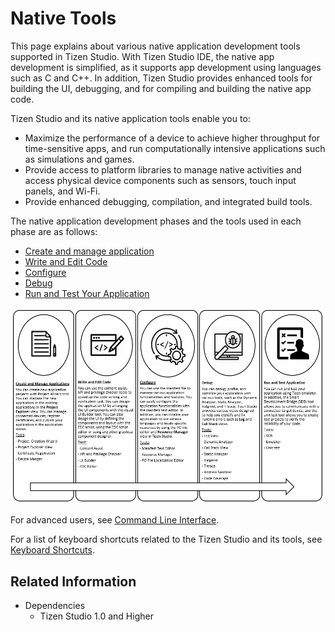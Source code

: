 # Native Tools

This page explains about various native application development tools supported in Tizen Studio. With Tizen Studio IDE, the native app development is simplified, as it supports app development using languages such as C and C++.
In addition, Tizen Studio provides enhanced tools for building the UI, debugging, and for compiling and building the native app code.

Tizen Studio and its native application tools enable you to:
  - Maximize the performance of a device to achieve higher throughput for time-sensitive apps, and run computationally intensive applications such as simulations and games.
  - Provide access to platform libraries to manage native activities and access physical device components such as sensors, touch input panels, and Wi-Fi.
  - Provide enhanced debugging, compilation, and integrated build tools. 

The native application development phases and the tools used in each phase are as follows:
  - [Create and manage application](managing-projects.md)
  - [Write and Edit Code](coding.md) 
  - [Configure](configuring.md) 
  - [Debug](debugging.md) 
  - [Run and Test Your Application](running-testing.md) 

 
![Native application development](./media/nat1.png)

For advanced users, see [Command Line Interface](../common-tools/command-line-interface.md).

For a list of keyboard shortcuts related to the Tizen Studio and its tools, see [Keyboard Shortcuts](../common-tools/keyboard-shortcuts.md).

## Related Information
- Dependencies
  - Tizen Studio 1.0 and Higher

